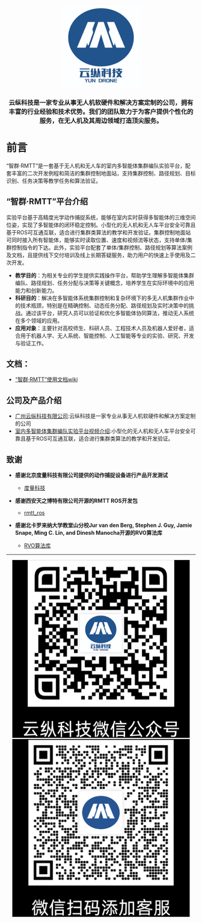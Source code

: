 <div align=center> <img src="/img/logo.png" width="220" height="220">
<h3>云纵科技是一家专业从事无人机软硬件和解决方案定制的公司，拥有丰富的行业经验和技术优势。我们的团队致力于为客户提供个性化的服务，在无人机及其周边领域打造顶尖服务。</h3>
</div>

# 前言

“智群·RMTT”是一套基于无人机和无人车的室内多智能体集群编队实验平台，配套丰富的二次开发例程和简洁的集群控制地面站，支持集群控制、路径规划、目标识别、任务决策等教学任务和算法验证。

## “智群·RMTT”平台介绍
实验平台基于高精度光学动作捕捉系统，能够在室内实时获得多智能体的三维空间位姿，实现了多智能体的闭环稳定控制。小型化的无人机和无人车平台安全可靠且基于ROS可互通互联，适合进行集群类算法的教学和开发验证。集群控制地面站可同时接入所有智能体，能够实时读取位置、速度和视频流等状态，支持单体/集群控制指令的下达。此外，实验平台配套了单体/集群控制、路径规划等算法案例及文档，且提供线下交付培训及线上长期答疑服务，助力用户的快速上手使用及二次开发。
- **教学目的**：为相关专业的学生提供实践操作平台，帮助学生理解多智能体集群编队、路径规划、任务分配与决策等关键概念，培养学生在实际环境中的应用能力和创新能力。
- **科研目的**：解决在多智能体系统集群控制和复杂环境下的多无人机集群作业中的技术瓶颈，特别是在精确控制、动态任务分配、路径规划及实时决策中的挑战。通过该平台，研究人员可以验证和优化多智能体协同算法，推动无人系统在多个领域的应用。
- **应用对象**：主要针对高校师生、科研人员、工程技术人员及机器人爱好者，适合用于机器人学、无人系统、智能控制、人工智能等专业的实验、研究、开发与验证工作。

## 文档：

* [“智群·RMTT”使用文档wiki](https://wiki.yundrone.cn/catalog/rmtt_doc)

## 公司及产品介绍
* [广州云纵科技有限公司](http://www.yundrone.cn/index.html):云纵科技是一家专业从事无人机软硬件和解决方案定制的公司
* [室内多智能体集群编队实验平台视频介绍](https://www.bilibili.com/video/BV1sw6mYEEJy/?share_source=copy_web&vd_source=0fc5f616d655707c69c3292e4afd541e):小型化的无人机和无人车平台安全可靠且基于ROS可互通互联，适合进行集群类算法的教学和开发验证。



## 致谢
- **感谢北京度量科技有限公司提供的动作捕捉设备进行产品开发测试**
    - [度量科技](https://www.nokov.com/)
  
- **感谢西安天之博特有限公司开源的RMTT ROS开发包**
  - [rmtt_ros](https://github.com/tianbot/rmtt_ros)

- **感谢北卡罗来纳大学教堂山分校Jur van den Berg, Stephen J. Guy, Jamie Snape, Ming C. Lin, and Dinesh Manocha开源的RVO算法库**
  - [RVO算法库](https://gamma.cs.unc.edu/RVO2/)


---
  <center class="half">
    <img src="/img/1-1.png" height="472" width="472"/>
    <img src="/img/2-1.png" height="472" width="472"/>
</center>
